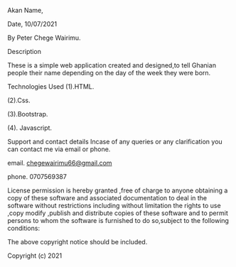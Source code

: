 Akan Name,

Date, 10/07/2021


By Peter Chege Wairimu.

Description 

These is a simple web application created and designed,to tell Ghanian people their name depending on the day of the week they were born. 

Technologies Used
(1).HTML.

(2).Css.

(3).Bootstrap.

(4). Javascript.

Support and contact details
Incase of any queries or any clarification you can contact me via email or phone.

email. chegewairimu66@gmail.com

phone. 0707569387

License permission is hereby granted ,free of charge to anyone obtaining a copy of these software and associated documentation to deal in the software without restrictions including without limitation the rights to use ,copy modify ,publish and distribute copies of these software and to permit persons to whom the software is furnished to do so,subject to the following conditions:

The above copyright notice should be included.

Copyright (c) 2021
